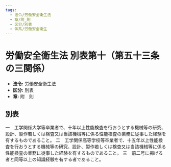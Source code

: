 ```yaml
---
tags:
  - 法令/労働安全衛生法
  - 章/附_則
  - 区分/別表
  - 体系/労働安全衛生
---
```

# 労働安全衛生法 別表第十（第五十三条の三関係）

- **法令:** 労働安全衛生法
- **区分:** 別表
- **章:** 附　則

## 別表
一　工学関係大学等卒業者で、十年以上性能検査を行おうとする機械等の研究、設計、製作若しくは検査又は当該機械等に係る性能検査の業務に従事した経験を有するものであること。
二　工学関係高等学校等卒業者で、十五年以上性能検査を行おうとする機械等の研究、設計、製作若しくは検査又は当該機械等に係る性能検査の業務に従事した経験を有するものであること。
三　前二号に掲げる者と同等以上の知識経験を有する者であること。

